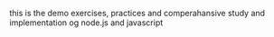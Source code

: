 this is the demo exercises, practices and comperahansive study and implementation og node.js and javascript
